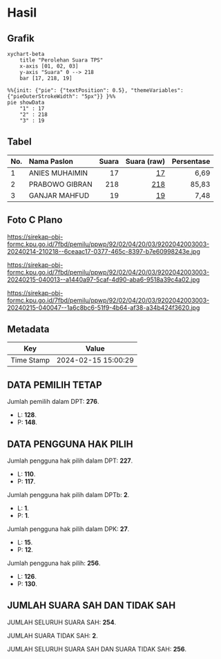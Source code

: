 # Hasil

## Grafik

```mermaid
xychart-beta
    title "Perolehan Suara TPS"
    x-axis [01, 02, 03]
    y-axis "Suara" 0 --> 218
    bar [17, 218, 19]
```

```mermaid
%%{init: {"pie": {"textPosition": 0.5}, "themeVariables": {"pieOuterStrokeWidth": "5px"}} }%%
pie showData
    "1" : 17
    "2" : 218
    "3" : 19
```

## Tabel

| No. | Nama Paslon    | Suara | Suara (raw) | Persentase |
|:--- |:-------------- | -----:| -----------:| ----------:|
| 1   | ANIES MUHAIMIN | 17    | [17][p-1]   | 6,69       |
| 2   | PRABOWO GIBRAN | 218   | [218][p-2]  | 85,83      |
| 3   | GANJAR MAHFUD  | 19    | [19][p-3]   | 7,48       |


[p-1]: https://github.com/gigit-pemilu/pemilu-2024-92-papua-barat/blob/main/pilpres/hitung-suara/sub/92-papua-barat/sub/02-manokwari/sub/04-prafi/sub/2003-desay/sub/003-tps/sub/paslon-1.txt
[p-2]: https://github.com/gigit-pemilu/pemilu-2024-92-papua-barat/blob/main/pilpres/hitung-suara/sub/92-papua-barat/sub/02-manokwari/sub/04-prafi/sub/2003-desay/sub/003-tps/sub/paslon-2.txt
[p-3]: https://github.com/gigit-pemilu/pemilu-2024-92-papua-barat/blob/main/pilpres/hitung-suara/sub/92-papua-barat/sub/02-manokwari/sub/04-prafi/sub/2003-desay/sub/003-tps/sub/paslon-3.txt

## Foto C Plano

https://sirekap-obj-formc.kpu.go.id/7fbd/pemilu/ppwp/92/02/04/20/03/9202042003003-20240214-210218--6ceaac17-0377-465c-8397-b7e60998243e.jpg

https://sirekap-obj-formc.kpu.go.id/7fbd/pemilu/ppwp/92/02/04/20/03/9202042003003-20240215-040013--a1440a97-5caf-4d90-aba6-9518a39c4a02.jpg

https://sirekap-obj-formc.kpu.go.id/7fbd/pemilu/ppwp/92/02/04/20/03/9202042003003-20240215-040047--1a6c8bc6-51f9-4b64-af38-a34b424f3620.jpg


## Metadata

| Key        | Value               |
| ---------- | ------------------- |
| Time Stamp | 2024-02-15 15:00:29 |


## DATA PEMILIH TETAP

Jumlah pemilih dalam DPT: **276**.
 * L: **128**.
 * P: **148**.

## DATA PENGGUNA HAK PILIH

Jumlah pengguna hak pilih dalam DPT: **227**.
 * L: **110**.
 * P: **117**.

Jumlah pengguna hak pilih dalam DPTb: **2**.
 * L: **1**.
 * P: **1**.

Jumlah pengguna hak pilih dalam DPK: **27**.
 * L: **15**.
 * P: **12**.

Jumlah pengguna hak pilih: **256**.
 * L: **126**.
 * P: **130**.

## JUMLAH SUARA SAH DAN TIDAK SAH

JUMLAH SELURUH SUARA SAH: **254**.

JUMLAH SUARA TIDAK SAH: **2**.

JUMLAH SELURUH SUARA SAH DAN SUARA TIDAK SAH: **256**.


